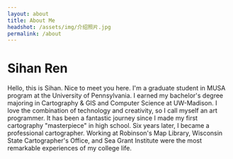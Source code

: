 ```yaml
---
layout: about
title: About Me
headshot: /assets/img/介绍照片.jpg
permalink: /about
---
```


# Sihan Ren
Hello, this is Sihan. Nice to meet you here. I'm a graduate student in MUSA program at the University of Pennsylvania. I earned my bachelor's degree majoring in Cartography & GIS and Computer Science at UW-Madison. I love the combination of technology and creativity, so I call myself an art programmer. It has been a fantastic journey since I made my first cartography "masterpiece" in high school. Six years later, I became a professional cartographer. Working at Robinson's Map Library, Wisconsin State Cartographer's Office, and Sea Grant Institute were the most remarkable experiences of my college life.

